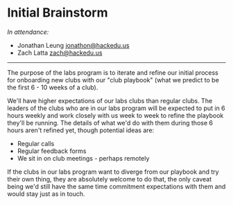 # Initial Brainstorm

_In attendance:_

- Jonathan Leung <jonathon@hackedu.us>
- Zach Latta <zach@hackedu.us>

-------------------------------------------------------------------------------

The purpose of the labs program is to iterate and refine our initial process for
onboarding new clubs with our "club playbook" (what we predict to be the first
6 - 10 weeks of a club).

We'll have higher expectations of our labs clubs than regular clubs. The leaders
of the clubs who are in our labs program will be expected to put in 6 hours
weekly and work closely with us week to week to refine the playbook they'll be
running. The details of what we'd do with them during those 6 hours aren't
refined yet, though potential ideas are:

- Regular calls
- Regular feedback forms
- We sit in on club meetings - perhaps remotely

If the clubs in our labs program want to diverge from our playbook and try their
own thing, they are absolutely welcome to do that, the only caveat being we'd
still have the same time commitment expectations with them and would stay just
as in touch.
